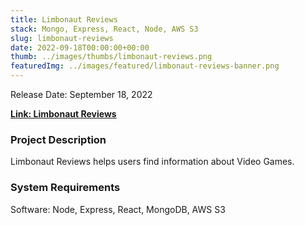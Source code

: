 ```yaml
---
title: Limbonaut Reviews
stack: Mongo, Express, React, Node, AWS S3
slug: limbonaut-reviews
date: 2022-09-18T00:00:00+00:00
thumb: ../images/thumbs/limbonaut-reviews.png
featuredImg: ../images/featured/limbonaut-reviews-banner.png
---
```


Release Date: September 18, 2022

[**Link: Limbonaut Reviews**](https://limbonaut-reviews.herokuapp.com/)

### Project Description

Limbonaut Reviews helps users find information about Video Games.

### System Requirements

Software: Node, Express, React, MongoDB, AWS S3
